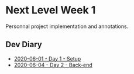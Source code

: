 # Next Level Week 1

Personnal project implementation and annotations.

## Dev Diary

- [2020-06-01 - Day 1 - Setup](/notes/2020-06-01-day1-setup.md)
- [2020-06-04 - Day 2 - Back-end](/notes/2020-06-04-day2-backend.md)
